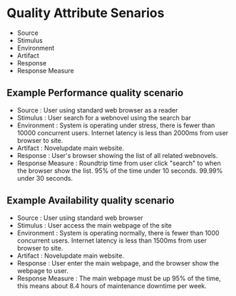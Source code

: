 # Quality Attribute Senarios
* Source
* Stimulus
* Environment
* Artifact
* Response
* Response Measure

## Example Performance quality scenario
* Source : User using standard web browser as a reader
* Stimulus : User search for a webnovel using the search bar
* Environment : System is operating under stress, there is fewer than 10000 concurrent users. Internet latency is less than 2000ms from user browser to site.
* Artifact : Novelupdate main website.
* Response : User's browser showing the list of all related webnovels.
* Response Measure : Roundtrip time from user click "search" to when the browser show the list. 95% of the time under 10 seconds. 99.99% under 30 seconds.

## Example Availability quality scenario
* Source : User using standard web browser
* Stimulus : User access the main webpage of the site
* Environment : System is operating normally, there is fewer than 1000 concurrent users. Internet latency is less than 1500ms from user browser to site.
* Artifact : Novelupdate main website.
* Response : User enter the main webpage, and the browser show the webpage to user.
* Response Measure : The main webpage must be up 95% of the time, this means about 8.4 hours of maintenance downtime per week.